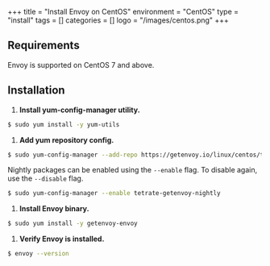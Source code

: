 +++
title = "Install Envoy on CentOS"
environment = "CentOS"
type = "install"
tags = []
categories = []
logo = "/images/centos.png"
+++

## Requirements ##

Envoy is supported on CentOS 7 and above.

## Installation ##

1. **Install yum-config-manager utility.**
```sh
$ sudo yum install -y yum-utils
```

1. **Add yum repository config.**
```sh
$ sudo yum-config-manager --add-repo https://getenvoy.io/linux/centos/tetrate-getenvoy.repo
```
Nightly packages can be enabled using the `--enable` flag. To disable again, use the `--disable` flag.
```sh
$ sudo yum-config-manager --enable tetrate-getenvoy-nightly
```

1. **Install Envoy binary.**
```sh
$ sudo yum install -y getenvoy-envoy
```

1. **Verify Envoy is installed.**
```sh
$ envoy --version
```
